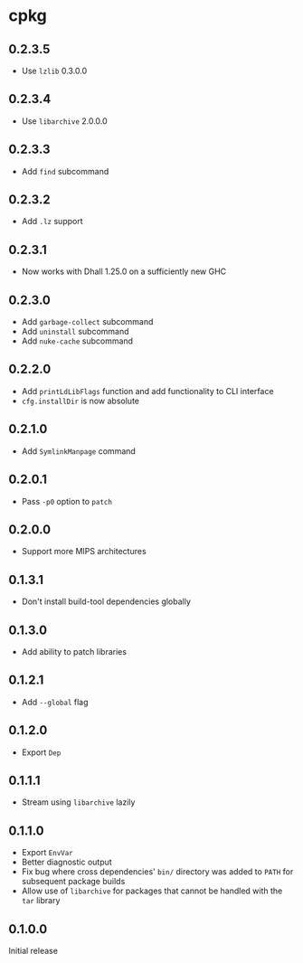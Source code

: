 # cpkg

## 0.2.3.5

  * Use `lzlib` 0.3.0.0

## 0.2.3.4

  * Use `libarchive` 2.0.0.0

## 0.2.3.3

  * Add `find` subcommand

## 0.2.3.2

  * Add `.lz` support

## 0.2.3.1

  * Now works with Dhall 1.25.0 on a sufficiently new GHC

## 0.2.3.0

  * Add `garbage-collect` subcommand
  * Add `uninstall` subcommand
  * Add `nuke-cache` subcommand

## 0.2.2.0

  * Add `printLdLibFlags` function and add functionality to CLI interface
  * `cfg.installDir` is now absolute

## 0.2.1.0

  * Add `SymlinkManpage` command

## 0.2.0.1

  * Pass `-p0` option to `patch`

## 0.2.0.0

  * Support more MIPS architectures

## 0.1.3.1

  * Don't install build-tool dependencies globally

## 0.1.3.0

  * Add ability to patch libraries

## 0.1.2.1

  * Add `--global` flag

## 0.1.2.0

  * Export `Dep`

## 0.1.1.1

  * Stream using `libarchive` lazily

## 0.1.1.0

  * Export `EnvVar`
  * Better diagnostic output
  * Fix bug where cross dependencies' `bin/` directory was added to `PATH` for
    subsequent package builds
  * Allow use of `libarchive` for packages that cannot be handled with the `tar`
    library

## 0.1.0.0

Initial release
